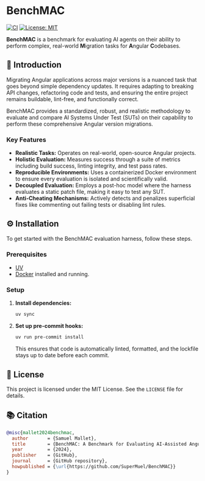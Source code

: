 # BenchMAC

[![CI](https://github.com/SuperMuel/BenchMAC/actions/workflows/ci.yml/badge.svg)](https://github.com/SuperMuel/BenchMAC/actions/workflows/test_harness.yml)
[![License: MIT](https://img.shields.io/badge/License-MIT-yellow.svg)](https://opensource.org/licenses/MIT)

**BenchMAC** is a benchmark for evaluating AI agents on their ability to perform complex, real-world **M**igration tasks for **A**ngular **C**odebases.

## 🚀 Introduction

Migrating Angular applications across major versions is a nuanced task that goes beyond simple dependency updates. It requires adapting to breaking API changes, refactoring code and tests, and ensuring the entire project remains buildable, lint-free, and functionally correct.

BenchMAC provides a standardized, robust, and realistic methodology to evaluate and compare AI Systems Under Test (SUTs) on their capability to perform these comprehensive Angular version migrations.

### Key Features

*   **Realistic Tasks:** Operates on real-world, open-source Angular projects.
*   **Holistic Evaluation:** Measures success through a suite of metrics including build success, linting integrity, and test pass rates.
*   **Reproducible Environments:** Uses a containerized Docker environment to ensure every evaluation is isolated and scientifically valid.
*   **Decoupled Evaluation:** Employs a post-hoc model where the harness evaluates a static patch file, making it easy to test any SUT.
*   **Anti-Cheating Mechanisms:** Actively detects and penalizes superficial fixes like commenting out failing tests or disabling lint rules.

## ⚙️ Installation

To get started with the BenchMAC evaluation harness, follow these steps.

### Prerequisites

*   [UV](https://docs.astral.sh/uv/)
*   [Docker](https://docs.docker.com/get-docker/) installed and running.

### Setup

1.  **Install dependencies:**
    ```bash
    uv sync
    ```

2.  **Set up pre-commit hooks:**
    ```bash
    uv run pre-commit install
    ```
    
    This ensures that code is automatically linted, formatted, and the lockfile stays up to date before each commit.

## 📄 License

This project is licensed under the MIT License. See the `LICENSE` file for details.

## 📚 Citation


```bibtex
@misc{mallet2024benchmac,
  author       = {Samuel Mallet},
  title        = {BenchMAC: A Benchmark for Evaluating AI-Assisted Angular Version Migration},
  year         = {2024},
  publisher    = {GitHub},
  journal      = {GitHub repository},
  howpublished = {\url{https://github.com/SuperMuel/BenchMAC}}
}
```
